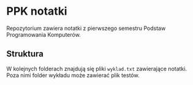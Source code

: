 # PPK notatki

Repozytorium zawiera notatki z pierwszego semestru Podstaw Programowania Komputerów.

## Struktura

W kolejnych folderach znajdują się pliki `wyklad.txt` zawierające notatki. Poza nimi folder wykładu może zawierać plik testów.
